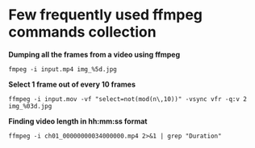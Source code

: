 # Few frequently used ffmpeg commands collection

**Dumping all the frames from a video using ffmpeg**
```
fmpeg -i input.mp4 img_%5d.jpg
```

**Select 1 frame out of every 10 frames**
```
ffmpeg -i input.mov -vf "select=not(mod(n\,10))" -vsync vfr -q:v 2 img_%03d.jpg
```

**Finding video length in hh:mm:ss format**
```
ffmpeg -i ch01_00000000034000000.mp4 2>&1 | grep "Duration"
```

